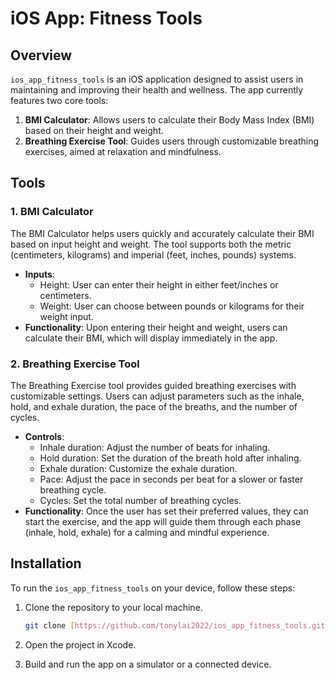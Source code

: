 # iOS App: Fitness Tools

## Overview

`ios_app_fitness_tools` is an iOS application designed to assist users in maintaining and improving their health and wellness. The app currently features two core tools:

1. **BMI Calculator**: Allows users to calculate their Body Mass Index (BMI) based on their height and weight.
2. **Breathing Exercise Tool**: Guides users through customizable breathing exercises, aimed at relaxation and mindfulness.

## Tools

### 1. BMI Calculator

The BMI Calculator helps users quickly and accurately calculate their BMI based on input height and weight. The tool supports both the metric (centimeters, kilograms) and imperial (feet, inches, pounds) systems.

- **Inputs**:
  - Height: User can enter their height in either feet/inches or centimeters.
  - Weight: User can choose between pounds or kilograms for their weight input.
- **Functionality**: Upon entering their height and weight, users can calculate their BMI, which will display immediately in the app.
  
### 2. Breathing Exercise Tool

The Breathing Exercise tool provides guided breathing exercises with customizable settings. Users can adjust parameters such as the inhale, hold, and exhale duration, the pace of the breaths, and the number of cycles.

- **Controls**:
  - Inhale duration: Adjust the number of beats for inhaling.
  - Hold duration: Set the duration of the breath hold after inhaling.
  - Exhale duration: Customize the exhale duration.
  - Pace: Adjust the pace in seconds per beat for a slower or faster breathing cycle.
  - Cycles: Set the total number of breathing cycles.
- **Functionality**: Once the user has set their preferred values, they can start the exercise, and the app will guide them through each phase (inhale, hold, exhale) for a calming and mindful experience.

## Installation

To run the `ios_app_fitness_tools` on your device, follow these steps:

1. Clone the repository to your local machine.
   ```bash
   git clone [https://github.com/tonylai2022/ios_app_fitness_tools.git]
2. Open the project in Xcode.

3. Build and run the app on a simulator or a connected device.
